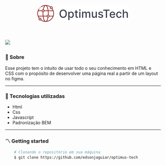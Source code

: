 <h1 style="text-align: center">
    <img src="./img/logo.svg">
</h1>

<h1>
    <img src="./img/preview.gif">
</h1>

### 🧾 Sobre

<p>Esse projeto tem o intuito de usar todo o seu conhecimento em HTML e CSS com o propósito de desenvolver uma página real a partir de um layout no figma.</p>

---

### 🚀 Tecnologias utilizadas

-   Html
-   Css
-   Javascript
-   Padronização BEM

---

### 〽️ Getting started

```zsh
    # Clonando o repositório em sua máquina
    $ git clone https://github.com/edsonjaguiar/optimus-tech
```
